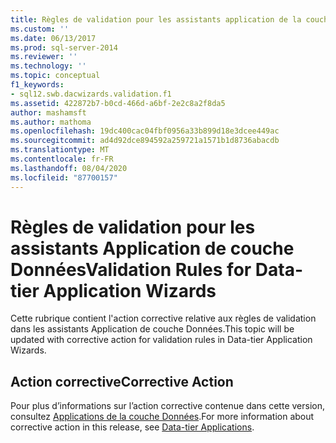 ```yaml
---
title: Règles de validation pour les assistants application de la couche données | Microsoft Docs
ms.custom: ''
ms.date: 06/13/2017
ms.prod: sql-server-2014
ms.reviewer: ''
ms.technology: ''
ms.topic: conceptual
f1_keywords:
- sql12.swb.dacwizards.validation.f1
ms.assetid: 422872b7-b0cd-466d-a6bf-2e2c8a2f8da5
author: mashamsft
ms.author: mathoma
ms.openlocfilehash: 19dc400cac04fbf0956a33b899d18e3dcee449ac
ms.sourcegitcommit: ad4d92dce894592a259721a1571b1d8736abacdb
ms.translationtype: MT
ms.contentlocale: fr-FR
ms.lasthandoff: 08/04/2020
ms.locfileid: "87700157"
---
```

# <a name="validation-rules-for-data-tier-application-wizards"></a><span data-ttu-id="b45f0-102">Règles de validation pour les assistants Application de couche Données</span><span class="sxs-lookup"><span data-stu-id="b45f0-102">Validation Rules for Data-tier Application Wizards</span></span>
  <span data-ttu-id="b45f0-103">Cette rubrique contient l'action corrective relative aux règles de validation dans les assistants Application de couche Données.</span><span class="sxs-lookup"><span data-stu-id="b45f0-103">This topic will be updated with corrective action for validation rules in Data-tier Application Wizards.</span></span>  
  
## <a name="corrective-action"></a><span data-ttu-id="b45f0-104">Action corrective</span><span class="sxs-lookup"><span data-stu-id="b45f0-104">Corrective Action</span></span>  
 <span data-ttu-id="b45f0-105">Pour plus d’informations sur l’action corrective contenue dans cette version, consultez [Applications de la couche Données](../relational-databases/data-tier-applications/data-tier-applications.md).</span><span class="sxs-lookup"><span data-stu-id="b45f0-105">For more information about corrective action in this release, see [Data-tier Applications](../relational-databases/data-tier-applications/data-tier-applications.md).</span></span>  
  
  
